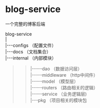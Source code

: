 # blog-service
一个完整的博客后端

blog-service  
|  
|---configs            （配置文件）  
|---docs               （文档集合）  
|---internal           （内部模块）  
  >>  |-----dao          （数据访问层）  
    |-----middleware   （http中间件）  
    |-----model        （模型层）  
    |-----routers      （路由相关的逻辑）  
    |-----service      （业务逻辑层)    
|---pkg                （项目相关的模块包  


 
